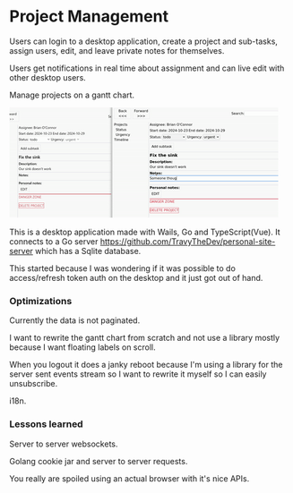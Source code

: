 # Project Management

Users can login to a desktop application, create a project and sub-tasks, assign users, edit, and leave private notes for themselves.

Users get notifications in real time about assignment and can live edit with other desktop users.

Manage projects on a gantt chart.

![](https://raw.githubusercontent.com/TravyTheDev/personal-site/refs/heads/main/public/images/live-edit.gif)

This is a desktop application made with Wails, Go and TypeScript(Vue).
It connects to a Go server https://github.com/TravyTheDev/personal-site-server which has a Sqlite database.

This started because I was wondering if it was possible to do access/refresh token auth on the desktop and it just got out of hand.

### Optimizations 

Currently the data is not paginated.

I want to rewrite the gantt chart from scratch and not use a library mostly because I want floating labels on scroll.

When you logout it does a janky reboot because I'm using a library for the server sent events stream so I want to rewrite it myself so I can easily unsubscribe.

i18n.

### Lessons learned

Server to server websockets. 

Golang cookie jar and server to server requests.

You really are spoiled using an actual browser with it's nice APIs. 
